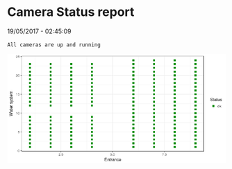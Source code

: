 Camera Status report
================
19/05/2017 - 02:45:09

    All cameras are up and running

![](camreport_files/figure-markdown_github/unnamed-chunk-2-1.png)
